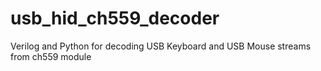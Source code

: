 # usb_hid_ch559_decoder
Verilog and Python for decoding USB Keyboard and USB Mouse streams from ch559 module
